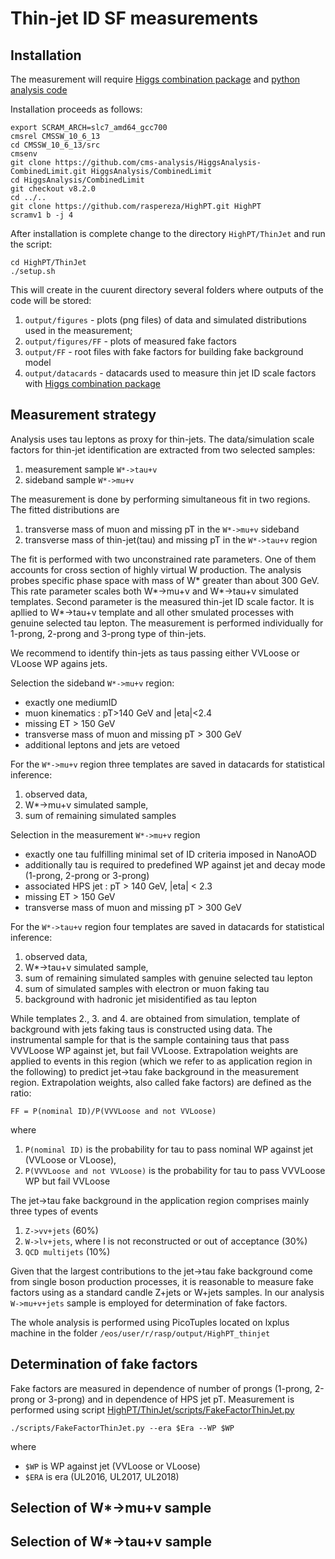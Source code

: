 # Thin-jet ID SF measurements

## Installation

The measurement will require [Higgs combination package](https://github.com/cms-analysis/HiggsAnalysis-CombinedLimit.git) and [python analysis code](https://github.com/raspereza/HighPT.git) 

Installation proceeds as follows:
```
export SCRAM_ARCH=slc7_amd64_gcc700
cmsrel CMSSW_10_6_13
cd CMSSW_10_6_13/src
cmsenv
git clone https://github.com/cms-analysis/HiggsAnalysis-CombinedLimit.git HiggsAnalysis/CombinedLimit
cd HiggsAnalysis/CombinedLimit
git checkout v8.2.0
cd ../..
git clone https://github.com/raspereza/HighPT.git HighPT
scramv1 b -j 4
```

After installation is complete change to the directory `HighPT/ThinJet` and run the script:

```
cd HighPT/ThinJet
./setup.sh
```

This will create in the cuurent directory several folders where outputs of the code will be stored:
1. `output/figures` - plots (png files) of data and simulated distributions used in the measurement;
2. `output/figures/FF` - plots of measured fake factors  
3. `output/FF` - root files with fake factors for building fake background model
4. `output/datacards` - datacards used to measure thin jet ID scale factors with [Higgs combination package](https://github.com/cms-analysis/HiggsAnalysis-CombinedLimit.git) 


## Measurement strategy

Analysis uses tau leptons as proxy for thin-jets. The data/simulation scale factors for thin-jet identification 
are extracted from two selected samples: 

1. measurement sample `W*->tau+v`
2. sideband sample `W*->mu+v`

The measurement is done by performing simultaneous fit in two regions. The fitted distributions are

1. transverse mass of muon and missing pT in the `W*->mu+v` sideband
2. transverse mass of thin-jet(tau) and missing pT in the `W*->tau+v` region

The fit is performed with two unconstrained rate parameters. One of them accounts for cross section
of highly virtual W production. The analysis probes specific phase space with mass of W* greater than about 300 GeV.
This rate parameter scales both W*->mu+v and W*->tau+v simulated templates. Second parameter is the measured
thin-jet ID scale factor. It is apllied to W*->tau+v template and all other smulated processes with genuine 
selected tau lepton. The measurement is performed individually for 1-prong, 2-prong and 3-prong type of thin-jets.

We recommend to identify thin-jets as taus passing either VVLoose or VLoose WP agains jets.

Selection the sideband `W*->mu+v` region:
* exactly one mediumID 
* muon kinematics : pT>140 GeV and |eta|<2.4
* missing ET > 150 GeV
* transverse mass of muon and missing pT > 300 GeV 
* additional leptons and jets are vetoed

For the `W*->mu+v` region three templates are saved in datacards for statistical inference: 
1. observed data, 
2. W*->mu+v simulated sample,
3. sum of remaining simulated samples


Selection in the measurement `W*->mu+v` region 
* exactly one tau fulfilling minimal set of ID criteria imposed in NanoAOD
* additionally tau is required to predefined WP against jet and decay mode (1-prong, 2-prong or 3-prong)
* associated HPS jet : pT > 140 GeV, |eta| < 2.3 
* missing ET > 150 GeV
* transverse mass of muon and missing pT > 300 GeV

For the `W*->tau+v` region four templates are saved in datacards for statistical inference:
1. observed data,
2. W*->tau+v simulated sample,
3. sum of remaining simulated samples with genuine selected tau lepton
4. sum of simulated samples with electron or muon faking tau
5. background with hadronic jet misidentified as tau lepton

While templates 2., 3. and 4. are obtained from simulation, template of background with jets faking taus
is constructed using data. The instrumental sample for that is the sample containing taus that pass
VVVLoose WP against jet, but fail VVLoose. Extrapolation weights are applied to events in this region 
(which we refer to as application region in the following) to predict jet->tau fake background in the 
measurement region. 
Extrapolation weights, also called fake factors) are defined as the ratio: 
```
FF = P(nominal ID)/P(VVVLoose and not VVLoose)
```
where 
1. `P(nominal ID)` is the probability for tau to pass nominal WP against jet (VVLoose or VLoose),
2. `P(VVVLoose and not VVLoose)` is the probability for tau to pass VVVLoose WP but fail VVLoose

The jet->tau fake background in the application region comprises mainly three types of events
1. `Z->vv+jets` (60%)
2. `W->lv+jets`, where l is not reconstructed or out of acceptance (30%)
3. `QCD multijets` (10%)

Given that the largest contributions to the jet->tau fake background come from single boson production
processes, it is reasonable to measure fake factors using as a standard candle Z+jets or W+jets samples. 
In our analysis `W->mu+v+jets` sample is employed for determination of fake factors.

The whole analysis is performed using PicoTuples located on lxplus machine in the folder 
`/eos/user/r/rasp/output/HighPT_thinjet`

## Determination of fake factors

Fake factors are measured in dependence of number of prongs (1-prong, 2-prong or 3-prong) and in dependence of 
HPS jet pT. Measurement is performed using script [HighPT/ThinJet/scripts/FakeFactorThinJet.py](https://github.com/raspereza/HighPT/blob/main/ThinJet/scripts/FakeFactorThinJet.py)
```
./scripts/FakeFactorThinJet.py --era $Era --WP $WP
```
where 
* `$WP` is WP against jet (VVLoose or VLoose)
* `$ERA` is era (UL2016, UL2017, UL2018)



## Selection of W*->mu+v sample



## Selection of W*->tau+v sample